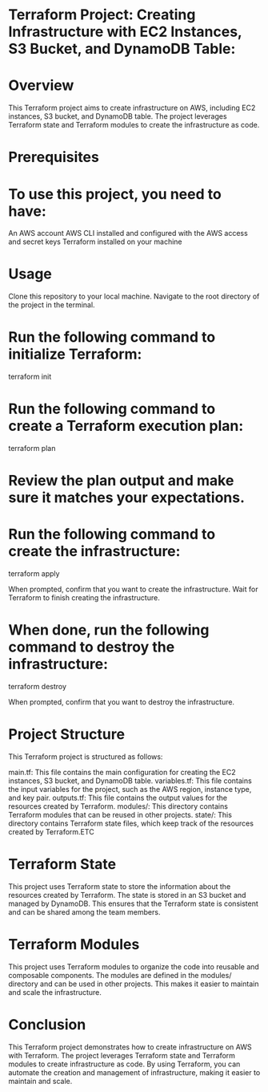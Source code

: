 #  Terraform Project: Creating Infrastructure with EC2 Instances, S3 Bucket, and DynamoDB Table:


#  Overview

This Terraform project aims to create infrastructure on AWS, including EC2 instances, S3 bucket, and DynamoDB table. 
The project leverages Terraform state and Terraform modules to create the infrastructure as code.

#  Prerequisites

#  To use this project, you need to have:

An AWS account
AWS CLI installed and configured with the AWS access and secret keys
Terraform installed on your machine

#  Usage

Clone this repository to your local machine.
Navigate to the root directory of the project in the terminal.

#  Run the following command to initialize Terraform:

terraform init

#  Run the following command to create a Terraform execution plan:

 terraform plan

#  Review the plan output and make sure it matches your expectations.

#  Run the following command to create the infrastructure:

terraform apply

When prompted, confirm that you want to create the infrastructure.
Wait for Terraform to finish creating the infrastructure.

#  When done, run the following command to destroy the infrastructure:

terraform destroy

When prompted, confirm that you want to destroy the infrastructure.

#  Project Structure

This Terraform project is structured as follows:

main.tf: This file contains the main configuration for creating the EC2 instances, S3 bucket, and DynamoDB table.
variables.tf: This file contains the input variables for the project, such as the AWS region, instance type, and key pair.
outputs.tf: This file contains the output values for the resources created by Terraform.
modules/: This directory contains Terraform modules that can be reused in other projects.
state/: This directory contains Terraform state files, which keep track of the resources created by Terraform.ETC

#  Terraform State

This project uses Terraform state to store the information about the resources created by Terraform. The state is stored in an S3 bucket and managed by DynamoDB. This ensures that the Terraform state is consistent and can be shared among the team members.

#  Terraform Modules

This project uses Terraform modules to organize the code into reusable and composable components. The modules are defined in the modules/ directory and can be used in other projects. This makes it easier to maintain and scale the infrastructure.

#   Conclusion

This Terraform project demonstrates how to create infrastructure on AWS with Terraform. The project leverages Terraform state and Terraform modules to create infrastructure as code. By using Terraform, you can automate the creation and management of infrastructure, making it easier to maintain and scale.

